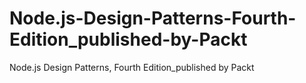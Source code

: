 # Node.js-Design-Patterns-Fourth-Edition_published-by-Packt
Node.js Design Patterns, Fourth Edition_published by Packt
